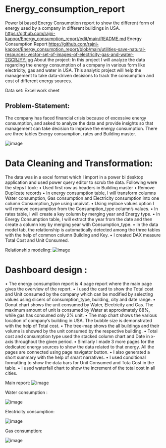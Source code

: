 # Energy_consumption_report
Power bi based Energy Consumption report to show the different form of energy used by a company in different buildings in USA.
https://github.com/rajni-kapoor/Energy_consumption_report/edit/main/README.md
Energy Consumption Report
https://github.com/rajni-kapoor/Energy_consumption_report/blob/main/utilities-save-natural-resources-vector-set-of-images-of-electricity-gas-and-water-2GCRJYY.jpg
About the project: In this project I will analyze the data regarding the energy consumption of a company in various form like electricity, gas and water in USA. This analytic project will help the management to take data-driven decisions to track the consumption and cost of different energy sources. 


Data set: Excel work sheet 
## Problem-Statement:  
The company has faced financial crisis because of excessive energy consumption, and asked to analyze the data and provide insights so that management can take decision to improve the energy consumption. There are three tables Energy consumption, rates and Building master.

![image](https://github.com/rajni-kapoor/Energy_consumption_report/assets/123319398/aa3973f9-da52-4347-92aa-6acebbb69022)



# Data Cleaning and Transformation:  
  The data was in a excel format which I import in a power bi desktop application and used power query editor to scrub the data. Following were the steps I took:
•	Used first row as headers in Building master 
•	Remove Duplicate records 
•	In energy consumption table, I will transform columns Water consumption, Gas consumption and Electricity consumption into one column Consumption_type using unpivot. 
•	Using replace values option I will remove consumption from the Consumption_type column’s values. 
•	In rates table, I will create a key column by merging year and Energy type. 
•	In Energy Consumption table, I will extract the year from the date and then create a column key by merging year with Consumption_type. 
•	In the data model tab, the relationship is automatically detected among the three tables with the help of common column Building and Key. 
•	I created DAX measure Total Cost and Unit Consumed. 
 
Relationship modeling: 
![image](https://github.com/rajni-kapoor/Energy_consumption_report/assets/123319398/e5779f90-cf0d-41aa-86dc-0735b3e17ff1)


# Dashboard design : 
• The energy consumption report is 4 page report where the main page gives the overview of the report. 
• I used the card to show the Total cost and Unit consumed by the company which can be modified by selecting values using slicers of consumption_type, building, city and date range. 
• Donut chart shows the unit consumed by Water, Electricity and Gas. The maximum amount of unit is consumed by Water at approximately 88%, while gas has consumed only 2% unit. 
• The map chart shows the various location of company’s building in USA. The bubble size is demonstrated with the help of Total cost. 
• The tree-map shows the all buildings and their volume is showed by the unit consumed by the respective building. 
• Total cost and consumption type used the stacked column chart and Date in x-axis throughout the given period. 
• Similarly I made 3 more pages for the dedicated energy sources to show the data related to that energy. All the pages are connected using page navigator button. 
• I also generated a short summary with the help of smart narratives. 
• I used conditional formatting to show the data bars for Unit Consumed and Tota Cost in the table. 
• I used waterfall chart to show the increment of the total cost in all cities. 

Main report:
![image](https://github.com/rajni-kapoor/Energy_consumption_report/assets/123319398/d1211da8-9cd4-4370-84ee-b6e736ece790)


Water consumption : 

![image](https://github.com/rajni-kapoor/Energy_consumption_report/assets/123319398/2e53de96-9896-4896-afe7-d6bc8230df63)


Electricity consumption:

![image](https://github.com/rajni-kapoor/Energy_consumption_report/assets/123319398/1cb409fa-0bd5-4e59-b593-0ef96978acf3)

Gas consumption: 

![image](https://github.com/rajni-kapoor/Energy_consumption_report/assets/123319398/5a09e91f-a2b2-454a-be53-6a5fe23903c1)






